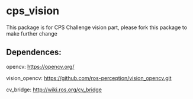 # cps_vision

This package is for CPS Challenge vision part, please fork this package to make further change

## Dependences:
opencv: https://opencv.org/

vision_opencv: https://github.com/ros-perception/vision_opencv.git

cv_bridge: http://wiki.ros.org/cv_bridge

